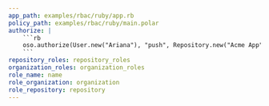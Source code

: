 ```yaml
---
app_path: examples/rbac/ruby/app.rb
policy_path: examples/rbac/ruby/main.polar
authorize: |
    ```rb
    oso.authorize(User.new("Ariana"), "push", Repository.new("Acme App"))
    ```
repository_roles: repository_roles
organization_roles: organization_roles
role_name: name
role_organization: organization
role_repository: repository
---
```

